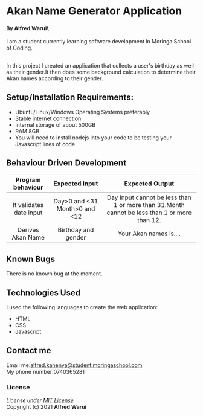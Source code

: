 # Akan Name Generator Application
#### By **Alfred Warui**\
I am a student currently learning software development in Moringa School of Coding.
## 
In this project I created an application that collects a user's birthday as well as their gender.It then does some background calculation to determine their Akan names according to their gender.
## Setup/Installation Requirements:
* Ubuntu/Linux/Windows Operating Systems preferably
* Stable internet connection
* Internal storage of about 500GB
* RAM 8GB 
* You will need to install nodejs into your code to be testing your Javascript lines of code
## Behaviour Driven Development
|Program behaviour|Expected Input|Expected Output|
|:---:            |:---:         |:---:          |
|It validates date input|Day>0 and <31 Month>0 and <12|Day Input cannot be less than 1 or more than 31.Month cannot be less than 1 or more than 12.|
|Derives Akan Name|Birthday and gender|Your Akan names is....|
## Known Bugs
There is no known bug at the moment.
## Technologies Used
I used the following languages to create the web application: 
  * HTML
  * CSS
  * Javascript
## Contact me
Email me:alfred.kahenya@student.moringaschool.com\
My phone number:0740365281
### License
*License under [MIT License](LICENSE)*\
Copyright (c) 2021 **Alfred Warui**
